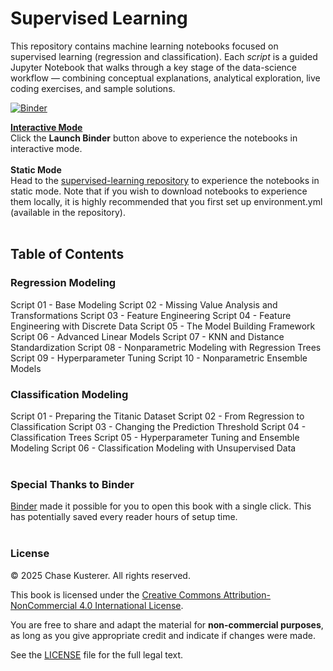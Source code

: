 # Supervised Learning
This repository contains machine learning notebooks focused on supervised learning (regression and classification). Each *script* is a guided Jupyter Notebook that walks through a key stage of the data-science workflow — combining conceptual explanations, analytical exploration, live coding exercises, and sample solutions.

[![Binder](https://mybinder.org/badge_logo.svg)](https://mybinder.org/v2/gh/chase-kusterer/supervised-learning/main?urlpath=tree&clear_cache=0)

<u>**Interactive Mode**</u><br>
Click the **Launch Binder** button above to experience the notebooks in interactive mode.
<br><br>
__**Static Mode**__<br>
Head to the <a href="https://github.com/chase-kusterer/supervised-learning/">supervised-learning repository</a> to experience the notebooks in static mode. Note that if you wish to download notebooks to experience them locally, it is highly recommended that you first set up environment.yml (available in the repository).
<br><br>

## Table of Contents
### Regression Modeling
Script 01 - Base Modeling
Script 02 - Missing Value Analysis and Transformations
Script 03 - Feature Engineering
Script 04 - Feature Engineering with Discrete Data
Script 05 - The Model Building Framework
Script 06 - Advanced Linear Models
Script 07 - KNN and Distance Standardization
Script 08 - Nonparametric Modeling with Regression Trees
Script 09 - Hyperparameter Tuning
Script 10 - Nonparametric Ensemble Models

### Classification Modeling
Script 01 - Preparing the Titanic Dataset
Script 02 - From Regression to Classification
Script 03 - Changing the Prediction Threshold
Script 04 - Classification Trees
Script 05 - Hyperparameter Tuning and Ensemble Modeling
Script 06 - Classification Modeling with Unsupervised Data
<br><br>

### Special Thanks to Binder
[Binder](https://mybinder.org/) made it possible for you to open this book with a single click. This has potentially saved every reader hours of setup time.
<br><br>

### License

© 2025 Chase Kusterer. All rights reserved.

This book is licensed under the 
[Creative Commons Attribution-NonCommercial 4.0 International License](https://creativecommons.org/licenses/by-nc/4.0/).

You are free to share and adapt the material for **non-commercial purposes**, 
as long as you give appropriate credit and indicate if changes were made.

See the [LICENSE](LICENSE) file for the full legal text.
